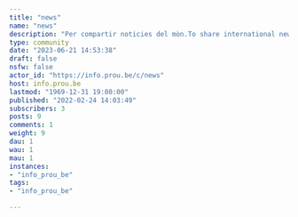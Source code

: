 ```yaml
---
title: "news" 
name: "news"
description: "Per compartir noticies del mòn.To share international news."
type: community
date: "2023-06-21 14:53:38"
draft: false
nsfw: false
actor_id: "https://info.prou.be/c/news"
host: info.prou.be
lastmod: "1969-12-31 19:00:00"
published: "2022-02-24 14:03:49"
subscribers: 3
posts: 9
comments: 1
weight: 9
dau: 1
wau: 1
mau: 1
instances:
- "info_prou_be"
tags: 
- "info_prou_be"

---
```


